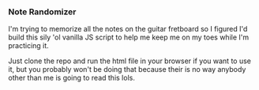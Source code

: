 ### Note Randomizer

I'm trying to memorize all the notes on the guitar fretboard so I figured I'd build this sily 'ol vanilla JS script to help me keep me on my toes while I'm practicing it. 

Just clone the repo and run the html file in your browser if you want to use it, but you probably won't be doing that because their is no way anybody other than me is going to read this lols. 